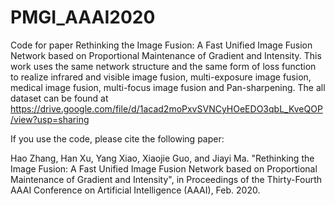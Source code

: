 # PMGI_AAAI2020
Code for paper Rethinking the Image Fusion: A Fast Unified Image Fusion Network based on Proportional Maintenance of Gradient and Intensity.
This work uses the same network structure and the same form of loss function to realize infrared and visible image fusion, multi-exposure image fusion, medical image fusion, multi-focus image fusion and Pan-sharpening.
The all dataset can be found at https://drive.google.com/file/d/1acad2moPxvSVNCyHOeEDO3qbL_KveQOP/view?usp=sharing

If you use the code, please cite the following paper:

Hao Zhang, Han Xu, Yang Xiao, Xiaojie Guo, and Jiayi Ma. "Rethinking the Image Fusion: A Fast Unified Image Fusion Network based on Proportional Maintenance of Gradient and Intensity", in Proceedings of the Thirty-Fourth AAAI Conference on Artificial Intelligence (AAAI), Feb. 2020.
